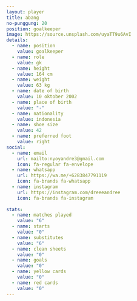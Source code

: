 ```yaml
---
layout: player
title: abang
no-punggung: 20
position: goalkeeper
image: https://source.unsplash.com/uyaTT9u6AvI
details:
  - name: position
    value: goalkeeper
  - name: role
    value: gk
  - name: height
    value: 164 cm
  - name: weight
    value: 63 kg
  - name: date of birth
    value: 10 oktober 2002
  - name: place of birth
    value: "-"
  - name: nationality
    value: indonesia
  - name: shoe size
    value: 42
  - name: preferred foot
    value: right
social:
  - name: email
    url: mailto:nyoyandre3@gmail.com
    icon: fa-regular fa-envelope
  - name: whatsapp
    url: https://wa.me/+6283847791119
    icon: fa-brands fa-whatsapp
  - name: instagram
    url: https://instagram.com/dreeeandree
    icon: fa-brands fa-instagram
    
stats:
  - name: matches played
    value: "6"
  - name: starts
    value: "0"
  - name: substitutes
    value: "6"
  - name: clean sheets
    value: "0"
  - name: goals
    value: "0"
  - name: yellow cards
    value: "0"
  - name: red cards
    value: "0"
---
```

